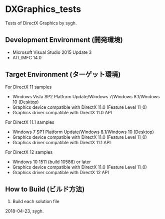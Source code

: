 ﻿# DXGraphics_tests
Tests of DirectX Graphics by sygh.

## Development Environment (開発環境)
* Microsoft Visual Studio 2015 Update 3
* ATL/MFC 14.0

## Target Environment (ターゲット環境)
For DirectX 11 samples
* Windows Vista SP2 Platform Update/Windows 7/Windows 8.1/Windows 10 (Desktop)
* Graphics device compatible with DirectX 11.0 (Feature Level 11_0)
* Graphics driver compatible with DirectX 11.0 API

For DirectX 11.1 samples
* Windows 7 SP1 Platform Update/Windows 8.1/Windows 10 (Desktop)
* Graphics device compatible with DirectX 11.0 (Feature Level 11_0)
* Graphics driver compatible with DirectX 11.1 API

For DirectX 12 samples
* Windows 10 1511 (build 10586) or later
* Graphics device compatible with DirectX 11.0 (Feature Level 11_0)
* Graphics driver compatible with DirectX 12 API

## How to Build (ビルド方法)
1. Build each solution file

2018-04-23, sygh.

